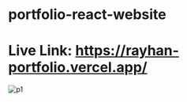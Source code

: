 # portfolio-react-website
# Live Link: https://rayhan-portfolio.vercel.app/
![p1](https://github.com/MdRayhanAhmed/portfolio-react-website/assets/67359238/6178152e-e1c7-4273-b3c7-ecdeacc438a1)


